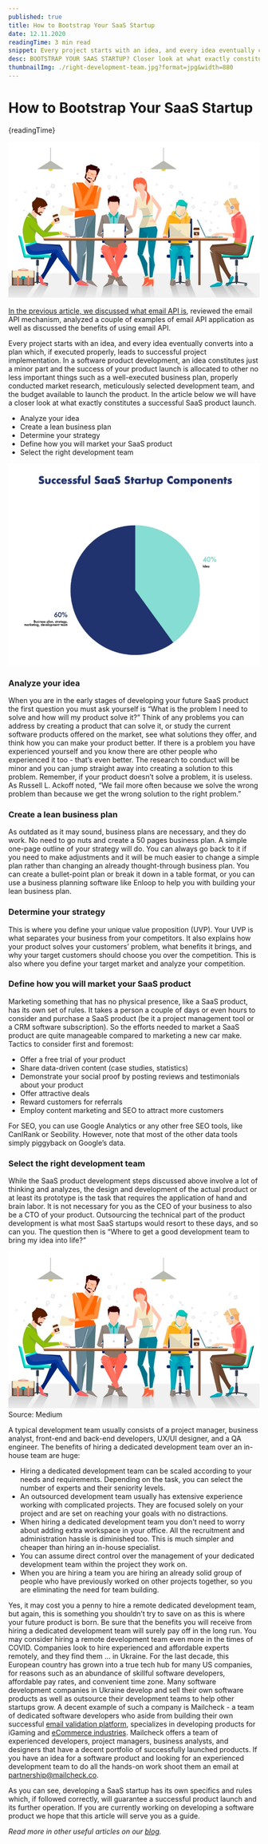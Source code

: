 ```yaml
---
published: true
title: How to Bootstrap Your SaaS Startup
date: 12.11.2020
readingTime: 3 min read
snippet: Every project starts with an idea, and every idea eventually converts into a plan which, if executed properly, leads to successful project implementation.
desc: BOOTSTRAP YOUR SAAS STARTUP? Closer look at what exactly constitutes a successful SaaS product launch. Successful Saas startup components.
thumbnailImg: ./right-development-team.jpg?format=jpg&width=880
---
```


# How to Bootstrap Your SaaS Startup

{readingTime}

![Mailcheck Development Team](./right-development-team.jpg?format=webp;jpg;png;avif&srcset&width=880)

[In the previous article, we discussed what email API is](/blog/what-is-email-api), reviewed the email API mechanism, analyzed a couple of examples
of email API application as well as discussed the benefits of using email API.

Every project starts with an idea, and every idea eventually converts into a plan which, if executed properly, leads to
successful project implementation. In a software product development, an idea constitutes just a minor part and the
success of your product launch is allocated to other no less important things such as a well-executed business plan,
properly conducted market research, meticulously selected development team, and the budget available to launch the
product. In the article below we will have a closer look at what exactly constitutes a successful SaaS product launch.

- Analyze your idea
- Create a lean business plan
- Determine your strategy
- Define how you will market your SaaS product
- Select the right development team

![Successful SaaS Startup Components](./successful-saas-startup-components.jpg?format=webp;jpg;png;avif&srcset&width=880)

### Analyze your idea

When you are in the early stages of developing your future SaaS product the first question you must ask yourself is
“What is the problem I need to solve and how will my product solve it?” Think of any problems you can address by
creating a product that can solve it, or study the current software products offered on the market, see what solutions
they offer, and think how you can make your product better. If there is a problem you have experienced yourself and you
know there are other people who experienced it too - that’s even better. The research to conduct will be minor and you
can jump straight away into creating a solution to this problem. Remember, if your product doesn’t solve a problem, it
is useless. As Russell L. Ackoff noted, “We fail more often because we solve the wrong problem than because we get
the wrong solution to the right problem.”

### Create a lean business plan

As outdated as it may sound, business plans are necessary, and they do work. No need to go nuts and create a 50 pages
business plan. A simple one-page outline of your strategy will do. You can always go back to it if you need to make
adjustments and it will be much easier to change a simple plan rather than changing an already thought-through business
plan. You can create a bullet-point plan or break it down in a table format, or you can use a business planning
software like Enloop to help you with building your lean business plan.

### Determine your strategy

This is where you define your unique value proposition (UVP). Your UVP is what separates your business from your competitors. It also explains how your product solves your customers’ problem, what benefits it brings, and why your target customers should choose you over the competition. This is also where you define your target market and analyze your competition.

### Define how you will market your SaaS product

Marketing something that has no physical presence, like a SaaS product, has its own set of rules. It takes a person a couple of days or even hours to consider and purchase a SaaS product (be it a project management tool or a CRM software subscription). So the efforts needed to market a SaaS product are quite manageable compared to marketing a new car make. Tactics to consider first and foremost:

- Offer a free trial of your product
- Share data-driven content (case studies, statistics)
- Demonstrate your social proof by posting reviews and testimonials about your product
- Offer attractive deals
- Reward customers for referrals
- Employ content marketing and SEO to attract more customers

For SEO, you can use Google Analytics or any other free SEO tools, like CanIRank or Seobility. However, note that most of the other data tools simply piggyback on Google’s data.

### Select the right development team

While the SaaS product development steps discussed above involve a lot of thinking and analyzes, the design and development of the actual product or at least its prototype is the task that requires the application of hand and brain labor. It is not necessary for you as the CEO of your business to also be a CTO of your product. Outsourcing the technical part of the product development is what most SaaS startups would resort to these days, and so can you. The question then is “Where to get a good development team to bring my idea into life?”

![Mailcheck Development Team](./right-development-team.jpg?format=webp;jpg;png;avif&srcset&width=880)
Source: Medium

A typical development team usually consists of a project manager, business analyst, front-end and back-end developers,
UX/UI designer, and a QA engineer. The benefits of hiring a dedicated development team over an in-house team are huge:

- Hiring a dedicated development team can be scaled according to your needs and requirements. Depending on the task, you can select the number of experts and their seniority levels.
- An outsourced development team usually has extensive experience working with complicated projects. They are focused solely on your project and are set on reaching your goals with no distractions.
- When hiring a dedicated development team you don't need to worry about adding extra workspace in your office. All the recruitment and administration hassle is diminished too. This is much simpler and cheaper than hiring an in-house specialist.
- You can assume direct control over the management of your dedicated development team within the project they work on.
- When you are hiring a team you are hiring an already solid group of people who have previously worked on other projects together, so you are eliminating the need for team building.

Yes, it may cost you a penny to hire a remote dedicated development team, but again, this is something you shouldn’t try
to save on as this is where your future product is born. Be sure that the benefits you will receive from hiring a
dedicated development team will surely pay off in the long run. You may consider hiring a remote development team even
more in the times of COVID. Companies look to hire experienced and affordable experts remotely, and they find
them … in Ukraine. For the last decade, this European country has grown into a true tech hub for many US companies,
for reasons such as an abundance of skillful software developers, affordable pay rates, and convenient time zone. Many
software development companies in Ukraine develop and sell their own software products as well as outsource their
development teams to help other startups grow. A decent example of such a company is Mailcheck - a team of dedicated
software developers who aside from building their own successful
[email validation platform](https://mailcheck.co/), specializes in developing products for iGaming and [eCommerce industries](/blog/e-commerce-trends-on-the-rise-in-2021). Mailcheck offers a team of experienced developers, project managers, business analysts, and designers that
have a decent portfolio of successfully launched products. If you have an idea for a software product and looking for
an experienced development team to do all the hands-on work shoot them
an email at [partnership@mailcheck.co](mailto:partnership@mailcheck.co).

As you can see, developing a SaaS startup has its own specifics and rules which, if followed correctly, will guarantee
a successful product launch and its further operation. If you are currently working on developing a software product
we hope that this article will serve you as a guide.

*Read more in other useful articles on our [blog](/blog).*
